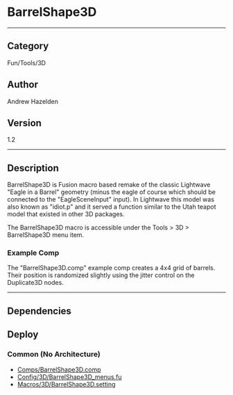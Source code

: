 # BarrelShape3D
___

## Category
Fun/Tools/3D

## Author
Andrew Hazelden

## Version
1.2

___

## Description
<p>BarrelShape3D is Fusion macro based remake of the classic Lightwave "Eagle in a Barrel" geometry (minus the eagle of course which should be connected to the "EagleSceneInput" input). In Lightwave this model was also known as "idiot.p" and it served a function similar to the Utah teapot model that existed in other 3D packages.</p>

<p>The BarrelShape3D macro is accessible under the Tools &gt; 3D &gt; BarrelShape3D menu item.</p>

<h3>Example Comp</h3>

<p>The "BarrelShape3D.comp" example comp creates a 4x4 grid of barrels. Their position is randomized slightly using the jitter control on the Duplicate3D nodes.</p>

___

## Dependencies

## Deploy

### Common (No Architecture)

<ul>
<li><a href="https://gitlab.com/WeSuckLess/Reactor/-/blob/master/Atoms/com.AndrewHazelden.BarrelShape3D/Comps/BarrelShape3D.comp?ref_type=heads">Comps/BarrelShape3D.comp</a></li>
<li><a href="https://gitlab.com/WeSuckLess/Reactor/-/blob/master/Atoms/com.AndrewHazelden.BarrelShape3D/Config/3D/BarrelShape3D_menus.fu?ref_type=heads">Config/3D/BarrelShape3D_menus.fu</a></li>
<li><a href="https://gitlab.com/WeSuckLess/Reactor/-/blob/master/Atoms/com.AndrewHazelden.BarrelShape3D/Macros/3D/BarrelShape3D.setting?ref_type=heads">Macros/3D/BarrelShape3D.setting</a></li>
</ul>
